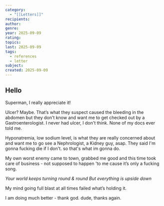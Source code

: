 ```yaml
---
category:
  - "[[Letters]]"
recipients:
author:
genre:
year: 2025-09-09
rating:
topics:
last: 2025-09-09
tags:
  - references
  - letter
subject:
created: 2025-09-09
---
```

## Hello

Superman, I really appreciate it! 

Ulcer? Maybe. That’s what they suspect caused the bleeding in the abdomen but they don't know and want me to get checked out by a Gastroenterologist. I never had ulcer, I don't think. None of my docs ever told me.

Hyponatremia, low sodium level, is what they are really concerned about and want me to go see a Nephrologist, a Kidney guy, asap. They said I'm gonna fucking die if I don't. so that's what im gonna do.

My own worst enemy came to town, grabbed me good and this time took care of business - not supposed to happen 'to me cause it’s only a fucking song. 

_Your world keeps turning round & round But everything is upside down_

My mind going full blast at all times failed what’s holding it.

I am doing much better - thank god.
dude, thanks again.
